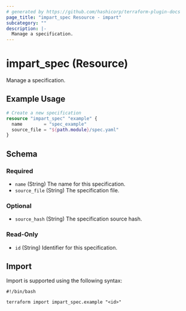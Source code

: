 ```yaml
---
# generated by https://github.com/hashicorp/terraform-plugin-docs
page_title: "impart_spec Resource - impart"
subcategory: ""
description: |-
  Manage a specification.
---
```


# impart_spec (Resource)

Manage a specification.

## Example Usage

```terraform
# Create a new specification
resource "impart_spec" "example" {
  name        = "spec_example"
  source_file = "${path.module}/spec.yaml"
}
```

<!-- schema generated by tfplugindocs -->
## Schema

### Required

- `name` (String) The name for this specification.
- `source_file` (String) The specification file.

### Optional

- `source_hash` (String) The specification source hash.

### Read-Only

- `id` (String) Identifier for this specification.

## Import

Import is supported using the following syntax:

```shell
#!/bin/bash

terraform import impart_spec.example "<id>"
```
